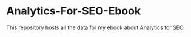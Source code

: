 # Analytics-For-SEO-Ebook
This repository hosts all the data for my ebook about Analytics for SEO. 
